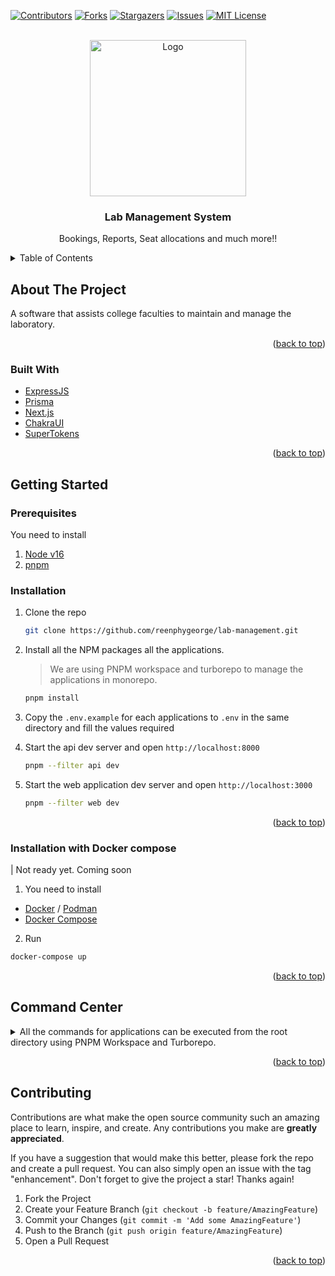 [![Contributors][contributors-shield]][contributors-url]
[![Forks][forks-shield]][forks-url]
[![Stargazers][stars-shield]][stars-url]
[![Issues][issues-shield]][issues-url]
[![MIT License][license-shield]][license-url]

<!-- PROJECT LOGO -->
<br />
<div align="center">
  <a>
    <img src="https://res.cloudinary.com/rxg/image/upload/v1682167700/lab-management/computer-science-lab-logo-icon-design-vector-22915987-removebg-preview_1_blx6rr.png" alt="Logo" width="250" height="250">
  </a>

  <h3 align="center">Lab Management System</h3>

  <p align="center">
    Bookings, Reports, Seat allocations and much more!! 
    <br />
  </p>
</div>

<!-- TABLE OF CONTENTS -->
<details>
  <summary>Table of Contents</summary>
  <ol>
    <li>
      <a href="#about-the-project">About The Project</a>
      <ul>
        <li><a href="#built-with">Built With</a></li>
      </ul>
    </li>
    <li>
      <a href="#getting-started">Getting Started</a>
      <ul>
        <li><a href="#prerequisites">Prerequisites</a></li>
        <li><a href="#installation">Installation</a></li>
      </ul>
    </li>
  </ol>
</details>

<!-- ABOUT THE PROJECT -->

## About The Project

A software that assists college faculties to maintain and manage the laboratory.

<p align="right">(<a href="#top">back to top</a>)</p>

### Built With

- [ExpressJS](https://expressjs.com/)
- [Prisma](https://www.prisma.io/)
- [Next.js](https://nextjs.org/)
- [ChakraUI](https://chakra-ui.com/)
- [SuperTokens](https://supertokens.com/)

<p align="right">(<a href="#top">back to top</a>)</p>

<!-- GETTING STARTED -->

## Getting Started

### Prerequisites

You need to install

1. [Node v16](https://nodejs.org/en/)
2. [pnpm](https://pnpm.io/)

### Installation

1. Clone the repo

   ```sh
   git clone https://github.com/reenphygeorge/lab-management.git
   ```

2. Install all the NPM packages all the applications.

   > We are using PNPM workspace and turborepo to manage the applications in monorepo.

   ```sh
   pnpm install
   ```

3. Copy the `.env.example` for each applications to `.env` in the same directory and fill the values required

4. Start the api dev server and open `http://localhost:8000`

   ```sh
   pnpm --filter api dev
   ```

5. Start the web application dev server and open `http://localhost:3000`

   ```sh
   pnpm --filter web dev
   ```

<p align="right">(<a href="#top">back to top</a>)</p>

### Installation with Docker compose

| Not ready yet. Coming soon

1. You need to install

- [Docker](https://www.docker.com/) / [Podman](https://podman.io/)
- [Docker Compose](https://docs.docker.com/compose/)

2. Run

```sh
docker-compose up
```

<p align="right">(<a href="#top">back to top</a>)</p>

## Command Center

<details>

  <summary>
  All the commands for applications can be executed from the root directory using PNPM Workspace and Turborepo.
  </summary>

1. Web application PNPM commands

   ```sh
     pnpm --filter web <pnpm options>
   ```

2. API Server PNPM commands

   ```sh
     pnpm --filter api <pnpm options>
   ```

3. Turbo Pipeline Commands

   ```sh
     pnpm turbo run <pipeline_action_1> <pipeline_action_2>
   ```

4. Package installation command

   ```sh
   pnpm add "package-name" --filter "workspace-name"
   ```

### Misc Commands

1. Run lint

   ```sh
     pnpm lint
   ```

2. Run lint with autofixable fixes

   ```sh
     pnpm lint-fix
   ```

</details>

<p align="right">(<a href="#top">back to top</a>)</p>

## Contributing

Contributions are what make the open source community such an amazing place to learn, inspire, and create. Any contributions you make are **greatly appreciated**.

If you have a suggestion that would make this better, please fork the repo and create a pull request. You can also simply open an issue with the tag "enhancement".
Don't forget to give the project a star! Thanks again!

1. Fork the Project
2. Create your Feature Branch (`git checkout -b feature/AmazingFeature`)
3. Commit your Changes (`git commit -m 'Add some AmazingFeature'`)
4. Push to the Branch (`git push origin feature/AmazingFeature`)
5. Open a Pull Request

<p align="right">(<a href="#top">back to top</a>)</p>

[contributors-shield]: https://img.shields.io/github/contributors/reenphygeorge/lab-management.svg?style=for-the-badge
[contributors-url]: https://github.com/reenphygeorge/lab-management/graphs/contributors
[forks-shield]: https://img.shields.io/github/forks/reenphygeorge/lab-management.svg?style=for-the-badge
[forks-url]: https://github.com/reenphygeorge/lab-management/network/members
[stars-shield]: https://img.shields.io/github/stars/reenphygeorge/lab-management.svg?style=for-the-badge
[stars-url]: https://github.com/reenphygeorge/lab-management/stargazers
[issues-shield]: https://img.shields.io/github/issues/reenphygeorge/lab-management.svg?style=for-the-badge
[issues-url]: https://github.com/reenphygeorge/lab-management/issues
[license-shield]: https://img.shields.io/github/license/reenphygeorge/lab-management.svg?style=for-the-badge
[license-url]: https://github.com/reenphygeorge/lab-management/blob/main/LICENCE
